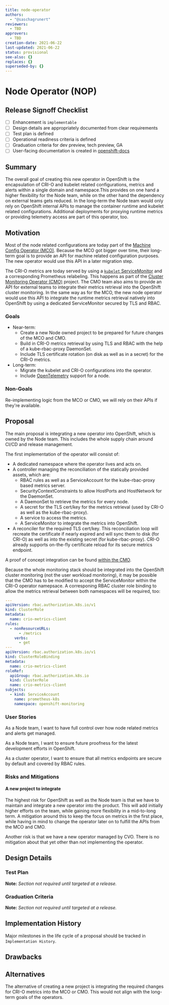 ```yaml
---
title: node-operator
authors:
  - "@saschagrunert"
reviewers:
  - TBD
approvers:
  - TBD
creation-date: 2021-06-22
last-updated: 2021-06-22
status: provisional
see-also: {}
replaces: {}
superseded-by: {}
---
```


# Node Operator (NOP)

## Release Signoff Checklist

- [ ] Enhancement is `implementable`
- [ ] Design details are appropriately documented from clear requirements
- [ ] Test plan is defined
- [ ] Operational readiness criteria is defined
- [ ] Graduation criteria for dev preview, tech preview, GA
- [ ] User-facing documentation is created in [openshift-docs](https://github.com/openshift/openshift-docs/)

## Summary

The overall goal of creating this new operator in OpenShift is the encapsulation
of CRI-O and kubelet related configurations, metrics and alerts within a single
domain and namespace.This provides on one hand a higher flexibility for the Node
team, while on the other hand the dependency on external teams gets reduced. In
the long-term the Node team would only rely on OpenShift internal APIs to manage
the container runtime and kubelet related configurations. Additional deployments
for proxying runtime metrics or providing telemetry access are part of this
operator, too.

## Motivation

Most of the node related configurations are today part of the [Machine Config
Operator (MCO)][mco]. Because the MCO got bigger over time, their long-term goal
is to provide an API for machine related configuration purposes. The new
operator would use this API in a later migration step.

The CRI-O metrics are today served by using a [`kubelet`
ServiceMonitor][kubelet-monitor] and a corresponding Prometheus relabeling. This
happens as part of the [Cluster Monitoring Operator (CMO)][cmo] project. The CMO
team also aims to provide an API for external teams to integrate their
metrics retrieval into the OpenShift cluster monitoring. In the same way as for
the MCO, the new node operator would use this API to integrate the runtime
metrics retrieval natively into OpenShift by using a dedicated ServiceMonitor
secured by TLS and RBAC.

[mco]: https://github.com/openshift/machine-config-operator
[cmo]: https://github.com/openshift/cluster-monitoring-operator
[kubelet-monitor]: https://github.com/openshift/cluster-monitoring-operator/blob/8ec92e1/assets/control-plane/service-monitor-kubelet.yaml#L95-L116

### Goals

- Near-term:
  - Create a new Node owned project to be prepared for future changes of the MCO
    and CMO.
  - Build in CRI-O metrics retrieval by using TLS and RBAC with the help of a
    kube-rbac-proxy DaemonSet.
  - Include TLS certificate rotation (on disk as well as in a secret) for the
    CRI-O metrics.
- Long-term:
  - Migrate the kubelet and CRI-O configurations into the operator.
  - Include [OpenTelemetry][opentelemetry] support for a node.

[opentelemetry]: https://opentelemetry.io

### Non-Goals

Re-implementing logic from the MCO or CMO, we will rely on their APIs if they're
available.

## Proposal

The main proposal is integrating a new operator into OpenShift, which is owned
by the Node team. This includes the whole supply chain around CI/CD and release
management.

The first implementation of the operator will consist of:

- A dedicated namespace where the operator lives and acts on.
- A controller managing the reconciliation of the statically provided assets,
  which are:
  - RBAC rules as well as a ServiceAccount for the kube-rbac-proxy based metrics
    server.
  - SecurityContextConstraints to allow HostPorts and HostNetwork for the
    DaemonSet.
  - A DaemonSet to retrieve the metrics for every node.
  - A secret for the TLS cert/key for the metrics retrieval (used by CRI-O as
    well as the kube-rbac-proxy).
  - A service to access the metrics.
  - A ServiceMonitor to integrate the metrics into OpenShift.
- A reconciler for the required TLS cert/key. This reconciliation loop will
  recreate the certificate if nearly expired and will sync them to disk (for
  CRI-O) as well as into the existing secret (for kube-rbac-proxy). CRI-O
  already supports on-the-fly certificate reload for its secure metrics
  endpoint.

A proof of concept integration can be found [within the CMO][poc].

Because the whole monitoring stack should be integrated into the OpenShift
cluster monitoring (not the user workload monitoring), it may be possible that
the CMO has to be modified to accept the ServiceMonitor within the CRI-O
operator namepsace. A corresponing RBAC cluster role binding to allow the
metrics retrieval between both namespaces will be required, too:

```yaml
---
apiVersion: rbac.authorization.k8s.io/v1
kind: ClusterRole
metadata:
  name: crio-metrics-client
rules:
  - nonResourceURLs:
      - /metrics
    verbs:
      - get
---
apiVersion: rbac.authorization.k8s.io/v1
kind: ClusterRoleBinding
metadata:
  name: crio-metrics-client
roleRef:
  apiGroup: rbac.authorization.k8s.io
  kind: ClusterRole
  name: crio-metrics-client
subjects:
  - kind: ServiceAccount
    name: prometheus-k8s
    namespace: openshift-monitoring
```

[poc]: https://github.com/openshift/cluster-monitoring-operator/pull/1219

### User Stories

As a Node team, I want to have full control over how node related metrics and
alerts get managed.

As a Node team, I want to ensure future proofness for the latest development
efforts in OpenShift.

As a cluster operator, I want to ensure that all metrics endpoints are secure
by default and covered by RBAC rules.

### Risks and Mitigations

#### A new project to integrate

The highest risk for OpenShift as well as the Node team is that we have to
maintain and integrate a new operator into the product. This will add initially
higher efforts on the team, while gaining more flexibility in a mid-to-long
term. A mitigation around this to keep the focus on metrics in the first place,
while having in mind to change the operator later on to fulfill the APIs from
the MCO and CMO.

Another risk is that we have a new operator managed by CVO. There is no
mitigation about that yet other than not implementing the operator.

## Design Details

### Test Plan

**Note:** _Section not required until targeted at a release._

<!--
Consider the following in developing a test plan for this enhancement:

- Will there be e2e and integration tests, in addition to unit tests?
- How will it be tested in isolation vs with other components?
- What additional testing is necessary to support managed OpenShift service-based offerings?

No need to outline all of the test cases, just the general strategy. Anything
that would count as tricky in the implementation and anything particularly
challenging to test should be called out.

All code is expected to have adequate tests (eventually with coverage
expectations).
-->

### Graduation Criteria

**Note:** _Section not required until targeted at a release._

<!--
Define graduation milestones.

These may be defined in terms of API maturity, or as something else. Initial proposal
should keep this high-level with a focus on what signals will be looked at to
determine graduation.

Consider the following in developing the graduation criteria for this
enhancement:

- Maturity levels
  - [`alpha`, `beta`, `stable` in upstream Kubernetes][maturity-levels]
  - `Dev Preview`, `Tech Preview`, `GA` in OpenShift
- [Deprecation policy][deprecation-policy]

Clearly define what graduation means by either linking to the [API doc definition](https://kubernetes.io/docs/concepts/overview/kubernetes-api/#api-versioning),
or by redefining what graduation means.

In general, we try to use the same stages (alpha, beta, GA), regardless how the functionality is accessed.

[maturity-levels]: https://git.k8s.io/community/contributors/devel/sig-architecture/api_changes.md#alpha-beta-and-stable-versions
[deprecation-policy]: https://kubernetes.io/docs/reference/using-api/deprecation-policy/

**Examples**: These are generalized examples to consider, in addition
to the aforementioned [maturity levels][maturity-levels].

#### Dev Preview -> Tech Preview

- Ability to utilize the enhancement end to end
- End user documentation, relative API stability
- Sufficient test coverage
- Gather feedback from users rather than just developers
- Enumerate service level indicators (SLIs), expose SLIs as metrics
- Write symptoms-based alerts for the component(s)

#### Tech Preview -> GA

- More testing (upgrade, downgrade, scale)
- Sufficient time for feedback
- Available by default
- Backhaul SLI telemetry
- Document SLOs for the component
- Conduct load testing

**For non-optional features moving to GA, the graduation criteria must include
end to end tests.**

#### Removing a deprecated feature

- Announce deprecation and support policy of the existing feature
- Deprecate the feature

### Upgrade / Downgrade Strategy

If applicable, how will the component be upgraded and downgraded? Make sure this
is in the test plan.

Consider the following in developing an upgrade/downgrade strategy for this
enhancement:

- What changes (in invocations, configurations, API use, etc.) is an existing
  cluster required to make on upgrade in order to keep previous behavior?
- What changes (in invocations, configurations, API use, etc.) is an existing
  cluster required to make on upgrade in order to make use of the enhancement?

Upgrade expectations:

- Each component should remain available for user requests and
  workloads during upgrades. Ensure the components leverage best practices in handling [voluntary disruption](https://kubernetes.io/docs/concepts/workloads/pods/disruptions/). Any exception to this should be
  identified and discussed here.
- Micro version upgrades - users should be able to skip forward versions within a
  minor release stream without being required to pass through intermediate
  versions - i.e. `x.y.N->x.y.N+2` should work without requiring `x.y.N->x.y.N+1`
  as an intermediate step.
- Minor version upgrades - you only need to support `x.N->x.N+1` upgrade
  steps. So, for example, it is acceptable to require a user running 4.3 to
  upgrade to 4.5 with a `4.3->4.4` step followed by a `4.4->4.5` step.
- While an upgrade is in progress, new component versions should
  continue to operate correctly in concert with older component
  versions (aka "version skew"). For example, if a node is down, and
  an operator is rolling out a daemonset, the old and new daemonset
  pods must continue to work correctly even while the cluster remains
  in this partially upgraded state for some time.

Downgrade expectations:

- If an `N->N+1` upgrade fails mid-way through, or if the `N+1` cluster is
  misbehaving, it should be possible for the user to rollback to `N`. It is
  acceptable to require some documented manual steps in order to fully restore
  the downgraded cluster to its previous state. Examples of acceptable steps
  include:
  - Deleting any CVO-managed resources added by the new version. The
    CVO does not currently delete resources that no longer exist in
    the target version.

### Version Skew Strategy

How will the component handle version skew with other components?
What are the guarantees? Make sure this is in the test plan.

Consider the following in developing a version skew strategy for this
enhancement:

- During an upgrade, we will always have skew among components, how will this impact your work?
- Does this enhancement involve coordinating behavior in the control plane and
  in the kubelet? How does an n-2 kubelet without this feature available behave
  when this feature is used?
- Will any other components on the node change? For example, changes to CSI, CRI
  or CNI may require updating that component before the kubelet.
-->

## Implementation History

Major milestones in the life cycle of a proposal should be tracked in `Implementation History`.

## Drawbacks

<!--
The idea is to find the best form of an argument why this enhancement should _not_ be implemented.
-->

## Alternatives

The alternative of creating a new project is integrating the required changes
for CRI-O metrics into the MCO or CMO. This would not align with the long-term
goals of the operators.

